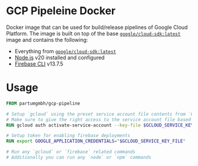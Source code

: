 # GCP Pipeleine Docker

Docker image that can be used for build/release pipelines of Google Cloud Platform. The image is built on top of the base [`google/cloud-sdk:latest`](https://hub.docker.com/r/google/cloud-sdk/) image and contains the following:

- Everything from [`google/cloud-sdk:latest`](https://hub.docker.com/r/google/cloud-sdk/)
- [Node.js](https://nodejs.org/en) v20 installed and configured
- [Firebase CLI](https://firebase.google.com/docs/cli) v13.7.5

# Usage

```dockerfile
FROM partumgmbh/gcp-pipeline

# Setup `gcloud` using the preset service account file contents from `GCLOUD_SERVICE_KEY_FILE`
# Make sure to give the right access to the service account file based on the deployment needs
RUN gcloud auth activate-service-account --key-file $GCLOUD_SERVICE_KEY_FILE

# Setup token for enabling firebase deployments
RUN export GOOGLE_APPLICATION_CREDENTIALS="$GCLOUD_SERVICE_KEY_FILE"

# Run any `gcloud` or `firebase` related commands
# Additionally you can run any `node` or `npm` commands
```
